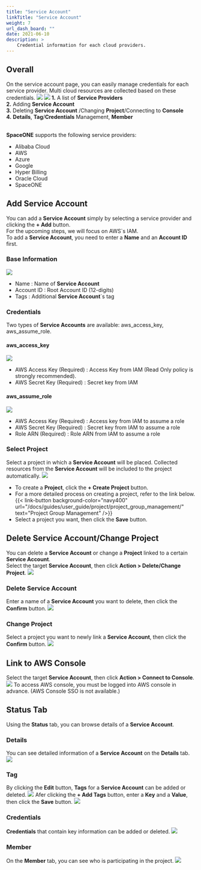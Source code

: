 ```yaml
---
title: "Service Account"
linkTitle: "Service Account"
weight: 7
url_dash_board: "" 
date: 2021-06-10
description: >
    Credential information for each cloud providers.
---
```


## Overall
On the service account page, you can easily manage credentials for each service provider. Multi cloud resources are collected based on these credentials.
![](/docs/guides/user_guide/service_account/service_account_img/service_account_img_01.png)
![](/docs/guides/user_guide/service_account/service_account_img/service_account_img_02.png)
**1.** A list of **Service Providers**  
**2.** Adding  **Service Account**  
**3.** Deleting **Service Account** /Changing **Project**/Connecting to **Console**  
**4.** **Details**, **Tag**/**Credentials** Management, **Member** <br><br>

**SpaceONE** supports the following service providers:
* Alibaba Cloud
* AWS
* Azure
* Google 
* Hyper Billing
* Oracle Cloud
* SpaceONE

## Add Service Account
You can add a **Service Account** simply by selecting a service provider and clicking the **+ Add** button.<br>
For the upcoming steps, we will focus on AWS\`s IAM.<br>
To add a **Service Account**, you need to enter a **Name** and an **Account ID** first.<br>

### Base Information
![](/docs/guides/user_guide/service_account/service_account_img/service_account_img_03.png)
* Name : Name of **Service Account**
* Account ID : Root Account ID \(12-digits\)
* Tags : Additional **Service Account**\`s tag

### Credentials
Two types of **Service Accounts** are available: aws\_access\_key, aws\_assume\_role\.

#### aws\_access\_key  
![](/docs/guides/user_guide/service_account/service_account_img/service_account_img_04.png)
* AWS Access Key \(Required\) : Access Key from IAM (Read Only policy is strongly recommended).
* AWS Secret Key \(Required\) : Secret key from IAM

#### aws\_assume\_role
![](/docs/guides/user_guide/service_account/service_account_img/service_account_img_05.png)
* AWS Access Key \(Required\) : Access key from IAM to assume a role
* AWS Secret Key \(Required\) : Secret key from IAM to assume a role
* Role ARN \(Required\) : Role ARN from IAM to assume a role

### Select Project
Select a project in which a **Service Account** will be placed. Collected resources from the **Service Account** will be included to the project automatically.
![](/docs/guides/user_guide/service_account/service_account_img/service_account_img_06.png)
* To create a **Project**, click the **+ Create Project** button.
* For a more detailed process on creating a project, refer to the link below.<br>
{{< link-button background-color="navy400" url="/docs/guides/user_guide/project/project_group_management/" text="Project Group Management" />}}
* Select a project you want, then click the **Save** button.

## Delete Service Account/Change Project
You can delete a **Service Account** or change a **Project** linked to a certain **Service Account**.<br>
Select the target **Service Account**, then click **Action &gt; Delete/Change Project**.
![](/docs/guides/user_guide/service_account/service_account_img/service_account_img_07.png)

### Delete Service Account
Enter a name of a **Service Account** you want to delete, then click the **Confirm** button.
![](/docs/guides/user_guide/service_account/service_account_img/service_account_img_08.png)

### Change Project
Select a project you want to newly link a **Service Account**, then click the **Confirm** button.
![](/docs/guides/user_guide/service_account/service_account_img/service_account_img_09.png)

## Link to AWS Console
Select the target **Service Account**, then click **Action &gt; Connect to Console**.
![](/docs/guides/user_guide/service_account/service_account_img/service_account_img_10.png)
To access AWS console, you must be logged into AWS console in advance. \(AWS Console SSO is not available.\)

## Status Tab
Using the **Status** tab, you can browse details of a **Service Account**.

### Details
You can see detailed information of a **Service Account** on the **Details** tab. 
![](/docs/guides/user_guide/service_account/service_account_img/service_account_img_11.png)

### Tag
By clicking the **Edit** button, **Tags** for a **Service Account** can be added or deleted.
![](/docs/guides/user_guide/service_account/service_account_img/service_account_img_12.png)
Afer clicking the **+ Add Tags** button, enter a **Key** and a **Value**, then click the **Save** button. 
![](/docs/guides/user_guide/service_account/service_account_img/service_account_img_13.png)

### Credentials
**Credentials** that contain key information can be added or deleted.
![](/docs/guides/user_guide/service_account/service_account_img/service_account_img_14.png)

### Member
On the **Member** tab, you can see who is participating in the project.
![](/docs/guides/user_guide/service_account/service_account_img/service_account_img_15.png)
